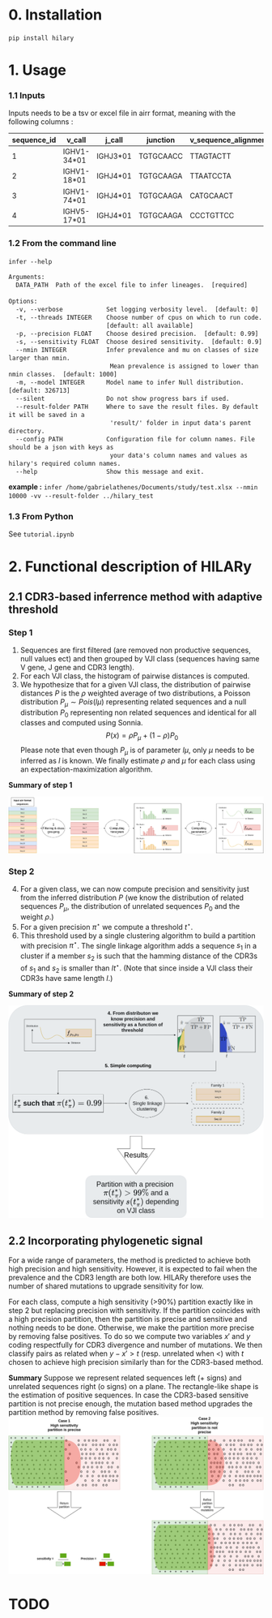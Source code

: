 # 0. Installation

`pip install hilary`

# 1. Usage

### 1.1 Inputs

Inputs needs to be a tsv or excel file in airr format, meaning with the following columns :

| sequence_id | v_call      | j_call   | junction  | v_sequence_alignment | j_sequence_alignment | v_germline_alignment | j_germline_alignment |
| ----------- | ----------- | -------- | --------- | -------------------- | -------------------- | -------------------- | -------------------- |
| 1           | IGHV1-34*01 | IGHJ3*01 | TGTGCAACC | TTAGTACTT            | TTGCTTACT            | AGCACAGCC            | TTGCTTACT            |
| 2           | IGHV1-18*01 | IGHJ4*01 | TGTGCAAGA | TTAATCCTA            | GCTATGGAC            | TTAATCCTA            | GCTATGGAC            |
| 3           | IGHV1-74*01 | IGHJ4*01 | TGTGCAAGA | CATGCAACT            | GCTATGGAC            | CTACAATCA            | GCTATGGAC            |
| 4           | IGHV5-17*01 | IGHJ4*01 | TGTGCAAGA | CCCTGTTCC            | CTATGCTATGG          | GAGGTGTTC            | CTATGCTAT            |

### 1.2 From the command line

`infer --help`

```
Arguments:
  DATA_PATH  Path of the excel file to infer lineages.  [required]

Options:
  -v, --verbose            Set logging verbosity level.  [default: 0]
  -t, --threads INTEGER    Choose number of cpus on which to run code.
                           [default: all available]
  -p, --precision FLOAT    Choose desired precision.  [default: 0.99]
  -s, --sensitivity FLOAT  Choose desired sensitivity.  [default: 0.9]
  --nmin INTEGER           Infer prevalence and mu on classes of size larger than nmin.
                            Mean prevalence is assigned to lower than nmin classes.  [default: 1000]
  -m, --model INTEGER      Model name to infer Null distribution.  [default: 326713]
  --silent                 Do not show progress bars if used.
  --result-folder PATH     Where to save the result files. By default it will be saved in a
                            'result/' folder in input data's parent directory.
  --config PATH            Configuration file for column names. File should be a json with keys as
                            your data's column names and values as hilary's required column names.
  --help                   Show this message and exit.
```

**example :** `infer /home/gabrielathenes/Documents/study/test.xlsx --nmin 10000 -vv --result-folder ../hilary_test`
### 1.3 From Python

See `tutorial.ipynb`

# 2. Functional description of HILARy

## 2.1 CDR3-based inferrence method with adaptive threshold
### Step 1
1. Sequences are first filtered (are removed non productive sequences, null values ect) and then grouped by VJl class (sequences having same V gene, J gene and CDR3 length).
2. For each VJl class, the histogram of pairwise distances is computed.
3. We hypothesize that for a given VJl class, the distribution of pairwise distances $P$ is the $\rho$ weighted average of two distributions, a Poisson distribution $P_\mu \sim Pois(l\mu)$ representing related sequences and a null distribution $P_0$ representing non related sequences and identical for all classes and computed using Sonnia.
$$P(x)=\rho P_\mu + (1-\rho) P_0$$
Please note that even though $P_\mu$ is of parameter $l\mu$, only $\mu$ needs to be inferred as $l$ is known.
We finally estimate $\rho$ and $\mu$ for each class using an expectation-maximization algorithm.

**Summary of step 1**

![Step 1](./doc/CDR3_clustering1.png)

### Step 2

4. For a given class, we can now compute precision and sensitivity just from the inferred distribution $P$ (we know the distribution of related sequences $P_\mu$, the distribution of unrelated sequences $P_0$ and the weight $\rho$.)
5. For a given precision $\pi^{\star}$ we compute a threshold $t^\star$.
6. This threshold used by a single clustering algorithm to build a partition with precision $\pi^{\star}$. The single linkage algorithm adds a sequence $s_1$ in a cluster if a member $s_2$ is such that the hamming distance of the CDR3s of $s_1$ and $s_2$ is smaller than $l t^{\star}$. (Note that since inside a VJl class their CDR3s have same length $l$.)

**Summary of step 2**

![Step 2](./doc/CDR3clustering_2.png)

## 2.2 Incorporating phylogenetic signal

For a wide range of parameters, the method is predicted to achieve both high precision and high sensitivity. However, it is expected to fail when the prevalence and the CDR3 length are both low. HILARy therefore uses the number of shared mutations to upgrade sensitivity for low.

For each class, compute a high sensitivity (>90%) partition exactly like in step 2 but replacing precision with sensitivity. If the partition coincides with a high precision partition, then the partition is precise and sensitive and nothing needs to be done. Otherwise, we make the partition more precise by removing false positives. To do so we compute two variables $x'$ and $y$ coding respectfully for CDR3 divergence and number of mutations. We then classify pairs as related when $y-x'> t$ (resp. unrelated when <) with $t$ chosen to achieve high precision similarly than for the CDR3-based method.

**Summary**
Suppose we represent related sequences left (+ signs) and unrelated sequences right (o signs) on a plane. The rectangle-like shape is the estimation of positive sequences. In case the CDR3-based sensitive partition is not precise enough, the mutation based method upgrades the partition method by removing false positives.
![Summary](./doc/mutations.png)

# TODO
